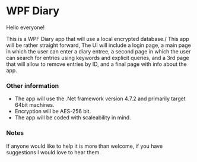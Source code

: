 # WPF Diary

Hello everyone!

This is a WPF Diary app that will use a local encrypted database./
This app will be rather straight forward, The UI will include a login page,
a main page in which the user can enter a diary entree, a second page in which the user can
search for entries using keywords and explicit queries, and a 3rd page that will allow to remove entries by ID, and a final page with info about the app.

### Other information

* The app will use the .Net framework version 4.7.2 and primarily target 64bit machines.
* Encryption will be AES-256 bit.
* The app will be coded with scaleability in mind.

### Notes

If anyone would like to help it is more than welcome, if you have suggestions I would love to hear them.
